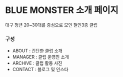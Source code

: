 # BLUE MONSTER 소개 페이지
대구 청년 20~30대를 증심으로 모인 철인3종 클럽

### 구성
- ABOUT : 간단한 클럽 소개
- MANAGER : 클럽 운영진 소개
- ARCHIVE : 클럽 활동 사진
- CONTACT : 블로그 및 인스타